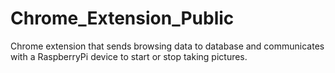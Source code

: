 # Chrome_Extension_Public
Chrome extension that sends browsing data to database and communicates with a RaspberryPi device to start or stop taking pictures.
